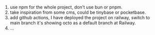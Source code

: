 1. use npm for the whole project, don't use bun or pnpm.
2. take inspiration from some cms, could be tinybase or pocketbase.
3. add github actions, I have deployed the project on railway, switch to main branch it's showing octo as a default branch at Railway.
4. ...